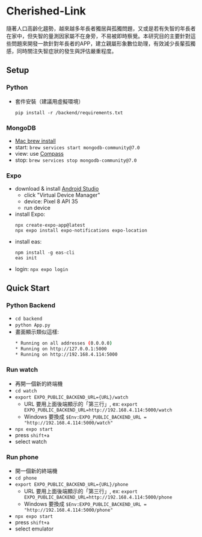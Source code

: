 # Cherished-Link
隨著人口高齡化趨勢，越來越多年長者獨居與孤獨問題，又或是若有失智的年長者在家中，但失智的量測因家屬不在身旁，不易被即時察覺。本研究目的主要針對這些問題來開發一款針對年長者的APP，建立親屬形象數位助理，有效減少長輩孤獨感，同時關注失智症狀的發生與評估嚴重程度。

## Setup

### Python
* 套件安裝（建議用虛擬環境）
    ```shell
    pip install -r /backend/requirements.txt
    ```

### MongoDB
* [Mac brew install](https://www.mongodb.com/zh-cn/docs/manual/tutorial/install-mongodb-on-os-x/)
* start: `brew services start mongodb-community@7.0`
* view: use [Compass](https://www.mongodb.com/products/tools/compass)
* stop: `brew services stop mongodb-community@7.0`

### Expo
* download & install [Android Studio](https://developer.android.com/studio?hl=zh-tw)
    * click "Virtual Device Manager"
    * device: Pixel 8 API 35
    * run device
* install Expo: 
    ```
    npx create-expo-app@latest
    npx expo install expo-notifications expo-location
    ```
* install eas:
    ```shell
    npm install -g eas-cli
    eas init
    ```
* login: `npx expo login`

## Quick Start

### Python Backend
* `cd backend`
* `python App.py`
* 畫面顯示類似這樣:
    ```sh
    * Running on all addresses (0.0.0.0)
    * Running on http://127.0.0.1:5000
    * Running on http://192.168.4.114:5000
    ```

### Run watch
* 再開一個新的終端機
* `cd watch`
* `export EXPO_PUBLIC_BACKEND_URL={URL}/watch` 
    * URL 要用上面後端顯示的「第三行」, ex: `export EXPO_PUBLIC_BACKEND_URL=http://192.168.4.114:5000/watch`
    * Windows 要換成 `$Env:EXPO_PUBLIC_BACKEND_URL = "http://192.168.4.114:5000/watch"`
* `npx expo start`
* press `shift+a`
* select watch

### Run phone
* 開一個新的終端機
* `cd phone`
* `export EXPO_PUBLIC_BACKEND_URL={URL}/phone` 
    * URL 要用上面後端顯示的「第三行」, ex: `export EXPO_PUBLIC_BACKEND_URL=http://192.168.4.114:5000/phone`
    * Windows 要換成 `$Env:EXPO_PUBLIC_BACKEND_URL = "http://192.168.4.114:5000/phone"`
* `npx expo start`
* press `shift+a`
* select emulator
